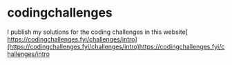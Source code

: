 # codingchallenges
I publish my solutions for the coding challenges in this website[ https://codingchallenges.fyi/challenges/intro](https://codingchallenges.fyi/challenges/intro)https://codingchallenges.fyi/challenges/intro
